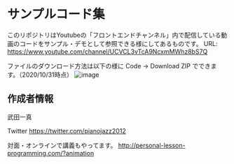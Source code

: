 # サンプルコード集

このリポジトリはYoutubeの「フロントエンドチャンネル」内で配信している動画のコードをサンプル・デモとして参照できる様にしてあるものです。
URL: https://www.youtube.com/channel/UCVCL3vTcA9NcxmMWhz8bS7Q

ファイルのダウンロード方法は以下の様に
Code → Download ZIP
でできます。（2020/10/31時点）
![image](https://user-images.githubusercontent.com/26203206/97776991-2d1cfa80-1bb0-11eb-8ee4-70fb2de802d5.jpg)


## 作成者情報
武田一真

Twitter
https://twitter.com/pianojazz2012

対面・オンラインで講義もやってます。
http://personal-lesson-programming.com/?animation
